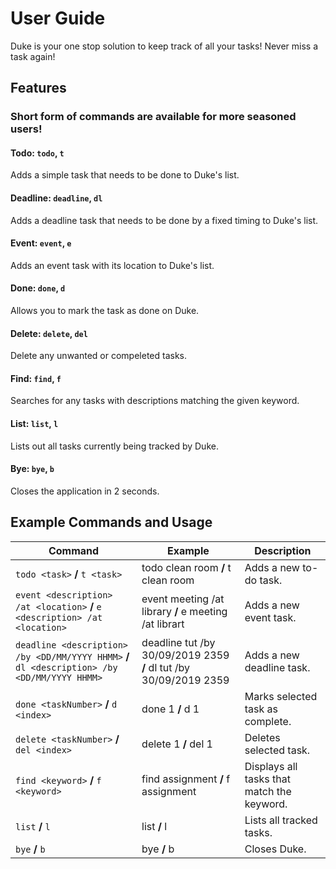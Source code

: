 # User Guide 

Duke is your one stop solution to keep track of all your tasks! Never miss a task again!

## Features

### Short form of commands are available for more seasoned users!

#### Todo: `todo`, `t`
Adds a simple task that needs to be done to Duke's list.

#### Deadline: `deadline`, `dl`
Adds a deadline task that needs to be done by a fixed timing to Duke's list.

#### Event: `event`, `e`
Adds an event task with its location to Duke's list.

#### Done: `done`, `d`
Allows you to mark the task as done on Duke.

#### Delete: `delete`, `del`
Delete any unwanted or compeleted tasks.

#### Find: `find`, `f`
Searches for any tasks with descriptions matching the given keyword.

#### List: `list`, `l`
Lists out all tasks currently being tracked by Duke.

#### Bye: `bye`, `b`
Closes the application in 2 seconds.

## Example Commands and Usage


Command | Example | Description
---------------|---------------|---------------
`todo <task>` **/** `t <task>` | todo clean room **/** t clean room | Adds a new to-do task.
`event <description> /at <location>` **/** `e <description> /at <location>` | event meeting /at library **/** e meeting /at librart | Adds a new event task.
`deadline <description> /by <DD/MM/YYYY HHMM>` **/** `dl <description> /by <DD/MM/YYYY HHMM>` | deadline tut /by 30/09/2019 2359 **/** dl tut /by 30/09/2019 2359 | Adds a new deadline task.
`done <taskNumber>` **/** `d <index>` | done 1 **/** d 1 | Marks selected task as complete.
`delete <taskNumber>` **/** `del <index>` | delete 1 **/** del 1 | Deletes selected task.
`find <keyword>` **/** `f <keyword>` | find assignment **/** f assignment | Displays all tasks that match the keyword.
`list` **/** `l` | list **/** l | Lists all tracked tasks.
`bye` **/** `b`  | bye **/** b | Closes Duke.

